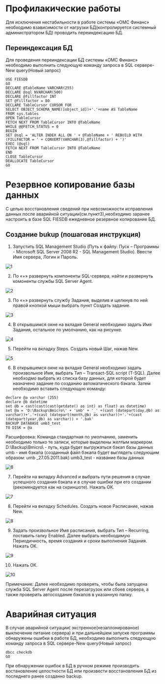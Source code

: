 <!-- TITLE: ОБЕСПЕЧЕНИE РЕЗЕРВНОГО КОПИРОВАНИЯ. ОБСЛУЖИВАНИЕ БАЗЫ ДАННЫХ-->
<!-- SUBTITLE: Инструкция -->

# 	Профилакические работы
Для исключения нестабильности в работе системы «ОМС Финанс»  необходимо взависимости от нагрузки БД(контролируется системный администратором БД) проводить переиндексацию БД.

##	Переиндексация БД

Для проведения переиндексации БД системы «ОМС Финанс» необходимо выполнить следующую команду запроса в SQL сервере-New query(Новый запрос)

```
USE FIESDB
GO
DECLARE @TableName VARCHAR(255)
DECLARE @sql NVARCHAR(500)
DECLARE @fillfactor INT
SET @fillfactor = 80
DECLARE TableCursor CURSOR FOR
SELECT OBJECT_SCHEMA_NAME([object_id])+'.'+name AS TableName
FROM sys.tables
OPEN TableCursor
FETCH NEXT FROM TableCursor INTO @TableName
WHILE @@FETCH_STATUS = 0
BEGIN
SET @sql = 'ALTER INDEX ALL ON ' + @TableName + ' REBUILD WITH (FILLFACTOR = ' + CONVERT(VARCHAR(3),@fillfactor) + ')'
EXEC (@sql)
FETCH NEXT FROM TableCursor INTO @TableName
END
CLOSE TableCursor
DEALLOCATE TableCursor
GO
```

# 	Резервное копирование базы данных
С целью восстановления сведений при невозможности исправления данных после аварийной ситуации(см.пункт3),необходимо заранее настроить в базе SQL  FIESDB ежедневное резервное копирование БД.

## Создание bukup (пошаговая инструкция)

1. Запустить SQL Management Studio (Путь к файлу: Пуск – Программы - Microsoft SQL Server 2008 R2 - SQL Management Studio). Ввести Имя сервера, Логин и Пароль.

![1](/uploads/003/1.png "1")

2. По «+» развернуть компоненты SQL-сервера, найти и развернуть комоненты службы SQL Server Agent.

![2](/uploads/003/2.png "2")

3. <a name="p3"></a>По «+» развернуть службу Задания, выделив и щелкнув по ней правой кнопкой мыши выбрать пункт Создать задание. 

![3](/uploads/003/3.png "3")

 4. В открывшимся окне на вкладке General необходимо задать Имя Задания, остальное по умолчанию, как на рисунке. 
 
 ![4](/uploads/003/4.png "4")
 
 5. Перейти на вкладку Steps. Создать новый Шаг, нажав New.
 
  ![5](/uploads/003/5.png "5")
	
 6. В открывшемся окне на вкладке General необходимо задать произвольное Имя, выбрать Тип – Transact-SQL script (T-SQL). Далее необходмо выбрать из списка базу данных, для которой будет назначено задание по созданию автоматического бэкапа. Затем необходимо вставить следующую команду:

 ```
 declare @a varchar (255)
declare @b datetime
set @b = cast(cast(cast(getdate() as int) as float) as datetime)
set @a = 'D:\Backup\Bmicro\' + 'umb' + '_' +(cast (datepart(day,@b) as varchar))+'.'+(cast (datepart(month,@b) as varchar))+'.'+(cast (datepart(year,@b) as varchar)) + '.bak'
BACKUP DATABASE umb3_test
TO DISK = @a
```

Расшифровка:
Команда стандартная по умолчанию, заменить необходимо только те записи, которые выделены желтым маркером.
D:\Backup\Bmicro\ - путь, куда будет выгружаться бэкап базы данных
umb - имя бэкапа (созданный файл бэкапа будет выглядеть следующим образом: umb _27.05.2011.bak)
umb3_test - название базы данных

![6](/uploads/003/6.png "6")
 
7. Перейти на вкладку Advanced и выбрать пути решения в случае успешного создания бэкапа и в случае ошибки при его создании (рекомендуется как на скриншоте).  Нажать ОК.

![7](/uploads/003/7.png "7")
 
8. Перейти на вкладку Schedules. Создать новое Расписание, нажав New.

![8](/uploads/003/8.png "8")
 
9. Задать произвольное Имя расписания, выбрать Тип – Recurring, поставить галку Enabled. Далее выбрать необходимую Периодичность, время создания и сроки выполнения Задания. Нажать ОК.

![9](/uploads/003/9.png "9")

10. Нажать ОК.

![10](/uploads/003/10.png "10")
 
 Примечание: Далее необходимо проверять, чтобы была запущена служба SQL Server Agent после перезагрузок или сбоев сервера, а также проверить автосоздание бэкапов в указанную папку. 

# Аварийная ситуация

 В случае аварийной ситуации( экстренное(незаплонированое) выключение питание сервера) и при дальнейшем запуске программы обнаружены ошибки в работе БД, необходимо выполнить следующую команду запроса в SQL сервере-New query(Новый запрос)

```
dbcc checkdb
GO
```

При обнаружении ошибок в БД в ручном режиме производить востановление целостности БД или произвести восстановления БД из последнего ранее созданно backup.




